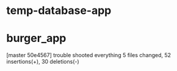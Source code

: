 # temp-database-app
# burger_app
[master 50e4567] trouble shooted everything
 5 files changed, 52 insertions(+), 30 deletions(-)
